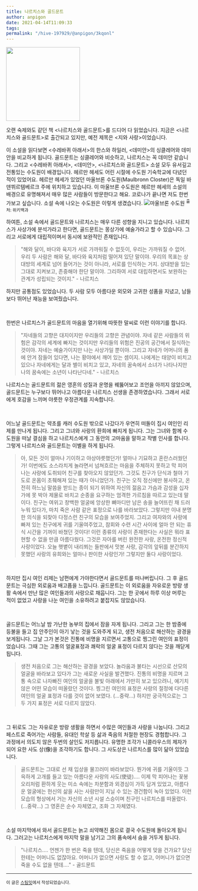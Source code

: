 ```yaml
---
title: 나르치스와 골드문트
author: anpigon
date: 2021-04-14T11:09:33
tags:
permalink: "/hive-197929/@anpigon/3kqonl"
---
```

<img src="https://user-images.githubusercontent.com/3969643/114639432-cf690e80-9d08-11eb-8e19-5449ae5718bb.jpeg" width="200"/>

오랜 숙제와도 같던 책 <나르치스와 골드문트>를 드디어 다 읽었습니다. 지금은 <나르치스와 골드문트>로 출간되고 있지만, 예전 제목은 <지와 사랑>이었습니다.

이 소설을 읽다보면 <수레바퀴 아래서>의 한스와 하일러, <데미안>의 싱클레어와 데미안을 비교하게 됩니다. 골드문트는 싱클레어와 비슷하고,  나르치스는 꼭 데미안 같습니다. 그리고 <수레바퀴 아래서>, <데미안>, <나르치스와 골드문트> 소설 모두 유서깊고 전통있는 수도원이 배경입니다. 헤르만 헤세도 어린 시절에 수도원 기숙학교에 다녔던 적이 있었어요. 헤르만 헤세가 있었던 마울브론 수도원(Maulbronn Closter)은 독일 바덴뷔르템베르크 주에 위치하고 있습니다. 이 마울브론 수도원은 헤르만 헤세의 소설의 배경으로 유명해져서 매우 많은 사람들이 방문한다고 해요. 코로나가 끝나면 저도 한번 가보고 싶습니다. 소설 속에 나오는 수도원은 이렇게 생겼습니다.
![마울브론 수도원](https://upload.wikimedia.org/wikipedia/commons/thumb/9/90/Kloster_Maulbronn_2009.jpg/600px-Kloster_Maulbronn_2009.jpg)
<sup>출처: 위키백과</sup>

하여튼, 소설 속에서 골드문트와 나르치스는 매우 다른 성향을 지니고 있습니다. 나르치스가 사상가에 분석가라고 한다면, 골드문트는 몽상가에 예술가라고 할 수 있습니다. 그리고 서로에게 대립적이며서 동시에 보완적인 존재입니다. 

> "해와 달이, 바다와 육지가 서로 가까워질 수 없듯이, 우리는 가까워질 수 없어. 우리 두 사람은 해와 달, 바다와 육지처럼 떨어져 있단 말이야. 우리의 목표는 상대방의 세계로 넘어 들어가는 것이 아니라, 서로를 인식하는 거지. 상대받을 있는 그대로 지켜보고, 존중해야 한단 말이야. 그리하여 서로 대립하면서도 보완하는 관계가 성립되는 것이지." - 나르치스

하지만 공통점도 있었습니다. 두 사람 모두 아름다운 외모와 고귀한 성품을 지녔고, 남들보다 뛰어난 재능을 보여줬습니다. 

<br/>

한번은 나르치스가 골드문트의 마음을 열기위해 따뜻한 말씨로 이런 이야기를 합니다.

> "자네들의 고향은 대지이지만 우리들의 고향은 관념이야. 자네 같은 사람들의 위험은 감각의 세계에 빠지는 것이지만 우리들의 위험은 진공의 공간에서 질식하는 것이야. 자네는 예술가이지만 나는 사상가일 뿐이야. 그리고 자네가 어머니의 품에 안겨 잠들어 있다면, 나는 황야에서 깨어 있는 셈이지. 나에게는 태양이 비치고 있으나 자네에게는 달과 별이 비치고 있고, 자네의 꿈속에서 소녀가 나타나지만 나의 꿈속에는 소년이 나타난다네." - 나르치스

나르치스는 골드문트의 젊은 영혼의 성질과 운명을 꿰뚫어보고 조언을 아끼지 않았으며, 골드문트는 누구보다 뛰어나고 아름다운 나르치스 선생을 존경하였습니다. 그래서 서로에게 호감을 느끼며 야릇한 우정관계를 지속합니다. 

<br/>

어느날 골드문트는 약초를 캐러 수도원 밖으로 나갔다가 우연히 떠돌이 집시 여인인 리제를 만나게 됩니다. 그리고 그녀와 사랑의 환희에 빠지게 됩니다. 그는 그녀와 함께 수도원을 떠날 결심을 하고 나르치스에게 그 동안의 고마움을 말하고 작별 인사를 합니다. 그렇게 나르치스와 골드문트는 이별을 하게 됩니다. 

> 아, 모든 것이 얼마나 기이하고 야상야릇했던가! 얼마나 기묘하고 혼란스러웠던가! 이번에도 소스라치게 놀라면서 넘쳐흐르는 마음을 주체하지 못하고 막 피어나는 사랑에 도취되어 친구를 찾아오지 않았던가. 그것도 친구가 단식과 철야 기도로 온몸이 초췌해져 있는 때가 아니었던가. 친구는 오직 정신에만 봉사하고, 온전히 하느님 말씀을 받드는 종이 되기 위하여 자신의 젊음고 가슴과 감성을 십자가에 못 박아 제물로 바치고 순종을 요구하는 엄격한 가르침을 따르고 있는데 말이다. 친구는 여위고 창백한 얼굴에 앙상한 뼈마디만 남은 송을 늘어뜨린 채 드러누워 있다가, 마치 죽은 사람 같은 표정으로 나를 바라보았다. 그렇지만 이내 분명한 의식을 되찾아 다정스런 친구의 모습을 보여주었지. 그리고 여자와의 사랑에 빠져 있는 친구에게 귀를 기울여주었고, 참회와 수련 시간 사이에 얼마 안 되는 휴식 시간을 기꺼이 바쳤던 것이다! 이런 종류의 사랑이 존재한다는 사실은 뭐라 표현할 수 없을 만큼 아름다웠다. 그것은 자아를 버린 완전한 사랑, 온전한 정신적 사랑이었다. 오늘 햇볕이 내리쬐는 들판에서 맛본 사랑, 감각의 앞뒤를 분간하지 못했던 사랑의 유희와는 얼마나 판이한 사랑인가! 그렇지만 둘다 사랑이었다.

<br/>

하지만 집시 여인 리제는 남편에게 가야한다면서 골드문트를 떠나버립니다. 그 후 골드문트는 극심한 외로움과 배고픔을 느낍니다. 골드문트는 이 외로움을 자유로운 방랑 생활 속에서 만난 많은 여인들과의 사랑으로 채웁니다. 그는 한 곳에서 하루 이상 머루는 적이 없었고 사랑을 나눈 여인을 소유하려고 붙잡지도 않았습니다.

<br/>

골드문트는 어느날 밤 가난한 농부의 집에서 잠을 자게 됩니다. 그리고 그는 한 밤중에 등불을 들고 집 안주인이 아기 낳는 것을 도와주게 되고, 생전 처음으로 해산하는 광경을 보게됩니다. 그날 그가 본것은 진통에 비명을 지르면서 고통으로 찡그린 여인의 표정이었습니다. 그때 그는 고통의 얼굴표정과 쾌락의 얼굴 표정이 다르지 않다는 것을 깨닫게 됩니다.

> 생전 처음으로 그는 해산하는 광경을 보았다. 놀라움과 불타는 시선으로 산모의 얼굴을 바라보고 있다가 그는 새로운 사실을 발견했다. 진통의 비명을 지르며 고통 속으로 나자빠진 여인의 얼굴을 불빛 아래에서 가만히 보고 있으려니, 예기치 않은 어떤 모습이 떠올랐던 것이다. 찡그린 여인의 표정은 사랑의 절정에 다다른 여인의 얼굴 표정과 다를 것이 없어 보였다. (...중략...) 하지만 궁극적으로는 그 두 가지 표정은 서로 다르지 않았다.

<br/>

그 뒤로도 그는 자유로운 방랑 생활을 하면서 수많은 여인들과 사랑을 나눕니다. 그리고 페스트로 죽어가는 사람들, 유대인 학살 등 삶과 죽음의 처절한 현장도 경험합니다. 그 과정에서 의도치 않은 두번의 살인도 저지릅니다. 유명한 조각가 니콜라우스의 제자가 되어 요한 사도 상(像)을 조각하기도 합니다. 그 사도상은 나르치스를 많이 닮아 있었습니다.
> 골드문트는 그대로 선 채 입상을 물끄러미 바라보았다. 뭔가에 귀를 기울이듯 그윽하게 고개를 들고 있는 아름다운 사랑의 사도(使徒).... 이제 막 피어나는 꽃봉오리처럼 환하게 웃는 미소 속에는 차분함과 외경심이 가득 담겨 있었고, 아름다운 얼굴에는 헌신의 삶을 사는 사람만이 지닐 수 있는 경건함이 녹아 있었다. 이런 모습의 형상에서 거는 자신의 소년 시설 스승이며 친구인 나르치스를 떠올렸다. (...중략...) 그 영혼은 순수 자체였고, 조화 그 자체였다.

<br/>

소설 마지막에서 와서 골드문트는 늙고 쇠약해진 몸으로 결국 수도원에 돌아오게 됩니다. 그러고는 나르치스에게 마지막 말을 남기고 그의 품속에서 숨을 거두게 됩니다.

> "나르치스.... 언젠가 한 번은 죽을 텐데, 당신은 죽음을 어떻게 맞을 건가요? 당신한테는 어머니도 없잖아요. 어머니가 없으면 사랑도 할 수 없고, 어머니가 없으면 죽을 수도 없을 텐데...." - 골드문트

<hr>

<sub>이 글은 [스팀잇](https://steemit.com/trending/hive-196917)에서 작성되었습니다.</sub>